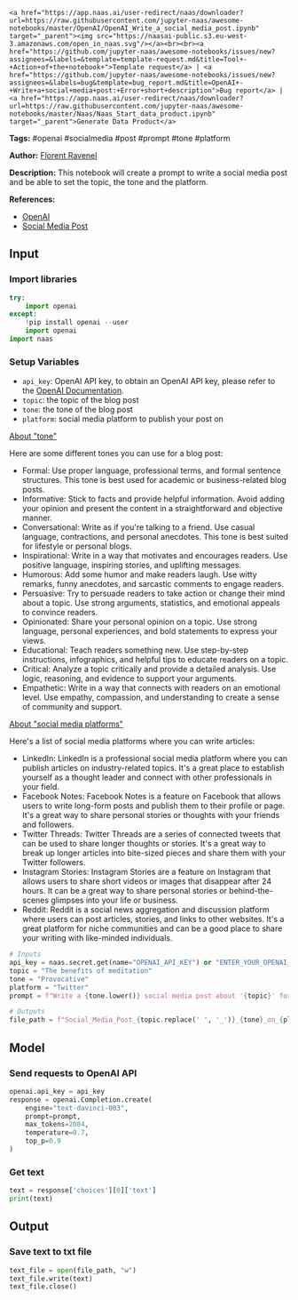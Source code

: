     <a href="https://app.naas.ai/user-redirect/naas/downloader?url=https://raw.githubusercontent.com/jupyter-naas/awesome-notebooks/master/OpenAI/OpenAI_Write_a_social_media_post.ipynb" target="_parent"><img src="https://naasai-public.s3.eu-west-3.amazonaws.com/open_in_naas.svg"/></a><br><br><a href="https://github.com/jupyter-naas/awesome-notebooks/issues/new?assignees=&labels=&template=template-request.md&title=Tool+-+Action+of+the+notebook+">Template request</a> | <a href="https://github.com/jupyter-naas/awesome-notebooks/issues/new?assignees=&labels=bug&template=bug_report.md&title=OpenAI+-+Write+a+social+media+post:+Error+short+description">Bug report</a> | <a href="https://app.naas.ai/user-redirect/naas/downloader?url=https://raw.githubusercontent.com/jupyter-naas/awesome-notebooks/master/Naas/Naas_Start_data_product.ipynb" target="_parent">Generate Data Product</a>

**Tags:** #openai #socialmedia #post #prompt #tone #platform

**Author:** [Florent Ravenel](https://www.linkedin.com/in/florent-ravenel/)

**Description:** This notebook will create a prompt to write a social media post and be able to set the topic, the tone and the platform.

**References:**
- [OpenAI](https://openai.com/)
- [Social Media Post](https://en.wikipedia.org/wiki/Social_media_post)

## Input

### Import libraries


```python
try:
    import openai
except:
    !pip install openai --user
    import openai
import naas
```

### Setup Variables
- `api_key`: OpenAI API key, to obtain an OpenAI API key, please refer to the [OpenAI Documentation](https://openai.com/docs/).
- `topic`: the topic of the blog post
- `tone`: the tone of the blog post
- `platform`: social media platform to publish your post on


<u>About "tone"</u>

Here are some different tones you can use for a blog post:
- Formal: Use proper language, professional terms, and formal sentence structures. This tone is best used for academic or business-related blog posts.
- Informative: Stick to facts and provide helpful information. Avoid adding your opinion and present the content in a straightforward and objective manner.
- Conversational: Write as if you're talking to a friend. Use casual language, contractions, and personal anecdotes. This tone is best suited for lifestyle or personal blogs.
- Inspirational: Write in a way that motivates and encourages readers. Use positive language, inspiring stories, and uplifting messages.
- Humorous: Add some humor and make readers laugh. Use witty remarks, funny anecdotes, and sarcastic comments to engage readers.
- Persuasive: Try to persuade readers to take action or change their mind about a topic. Use strong arguments, statistics, and emotional appeals to convince readers.
- Opinionated: Share your personal opinion on a topic. Use strong language, personal experiences, and bold statements to express your views.
- Educational: Teach readers something new. Use step-by-step instructions, infographics, and helpful tips to educate readers on a topic.
- Critical: Analyze a topic critically and provide a detailed analysis. Use logic, reasoning, and evidence to support your arguments.
- Empathetic: Write in a way that connects with readers on an emotional level. Use empathy, compassion, and understanding to create a sense of community and support.

<u>About "social media platforms"</u>

Here's a list of social media platforms where you can write articles:
- LinkedIn: LinkedIn is a professional social media platform where you can publish articles on industry-related topics. It's a great place to establish yourself as a thought leader and connect with other professionals in your field.
- Facebook Notes: Facebook Notes is a feature on Facebook that allows users to write long-form posts and publish them to their profile or page. It's a great way to share personal stories or thoughts with your friends and followers.
- Twitter Threads: Twitter Threads are a series of connected tweets that can be used to share longer thoughts or stories. It's a great way to break up longer articles into bite-sized pieces and share them with your Twitter followers.
- Instagram Stories: Instagram Stories are a feature on Instagram that allows users to share short videos or images that disappear after 24 hours. It can be a great way to share personal stories or behind-the-scenes glimpses into your life or business.
- Reddit: Reddit is a social news aggregation and discussion platform where users can post articles, stories, and links to other websites. It's a great platform for niche communities and can be a good place to share your writing with like-minded individuals.


```python
# Inputs
api_key = naas.secret.get(name="OPENAI_API_KEY") or "ENTER_YOUR_OPENAI_API_KEY"
topic = "The benefits of meditation"
tone = "Provocative"
platform = "Twitter"
prompt = f"Write a {tone.lower()} social media post about '{topic}' for {platform}."

# Outputs
file_path = f"Social_Media_Post_{topic.replace(' ', '_')}_{tone}_on_{platform}_characters.txt"
```

## Model

### Send requests to OpenAI API


```python
openai.api_key = api_key
response = openai.Completion.create(
    engine="text-davinci-003",
    prompt=prompt,
    max_tokens=2084,
    temperature=0.7,
    top_p=0.9
)
```

### Get text


```python
text = response['choices'][0]['text']
print(text)
```

## Output

### Save text to txt file


```python
text_file = open(file_path, "w")
text_file.write(text)
text_file.close()
```

 
